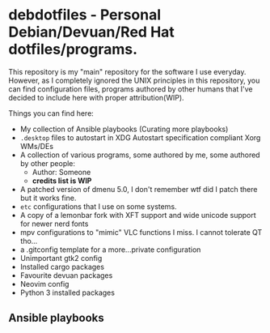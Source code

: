 # debdotfiles - Personal Debian/Devuan/Red Hat dotfiles/programs.

This repository is my "main" repository for the software I use everyday. However, as I completely ignored the UNIX principles in this repository, you can find configuration files, programs authored by other humans that I've decided to include here with proper attribution(WIP).

Things you can find here:

- My collection of Ansible playbooks (Curating more playbooks)
- `.desktop` files to autostart in XDG Autostart specification compliant Xorg WMs/DEs
- A collection of various programs, some authored by me, some authored by other people:
  - Author: Someone
  - **credits list is WIP**
- A patched version of dmenu 5.0, I don't remember wtf did I patch there but it works fine.
- `etc` configurations that I use on some systems.
- A copy of a lemonbar fork with XFT support and wide unicode support for newer nerd fonts
- mpv configurations to "mimic" VLC functions I miss. I cannot tolerate QT tho...
- a .gitconfig template for a more...private configuration
- Unimportant gtk2 config
- Installed cargo packages
- Favourite devuan packages
- Neovim config
- Python 3 installed packages

## Ansible playbooks
